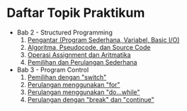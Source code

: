 # Daftar Topik Praktikum

- Bab 2 - Structured Programming
    1. [Pengantar (Program Sederhana, Variabel, Basic I/O)](Bab2-StructuredProgramming/1-PengantarProgramSederhanaVariabel.md)
    2. [Algoritma, Pseudocode, dan Source Code](Bab2-StructuredProgramming/2-AlgoritmaPseudocodeSourcecode.md)
    3. [Operasi Assignment dan Aritmatika](#)
    4. [Pemilihan dan Perulangan Sederhana](#)
- Bab 3 - Program Control
	1. [Pemilihan dengan "switch"](#)
	2. [Perulangan menggunakan "for"](#)
	3. [Perulangan menggunakan "do...while"](#)
	4. [Perulangan dengan "break" dan "continue"](#)
